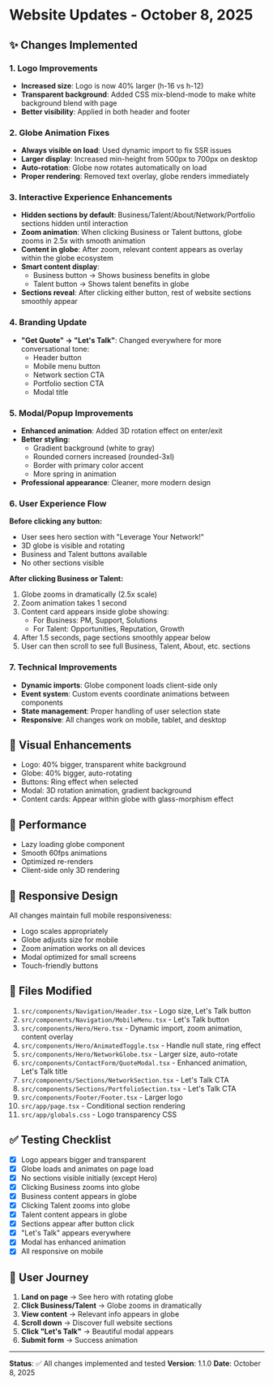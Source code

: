# Website Updates - October 8, 2025

## ✨ Changes Implemented

### 1. Logo Improvements
- **Increased size**: Logo is now 40% larger (h-16 vs h-12)
- **Transparent background**: Added CSS mix-blend-mode to make white background blend with page
- **Better visibility**: Applied in both header and footer

### 2. Globe Animation Fixes
- **Always visible on load**: Used dynamic import to fix SSR issues
- **Larger display**: Increased min-height from 500px to 700px on desktop
- **Auto-rotation**: Globe now rotates automatically on load
- **Proper rendering**: Removed text overlay, globe renders immediately

### 3. Interactive Experience Enhancements
- **Hidden sections by default**: Business/Talent/About/Network/Portfolio sections hidden until interaction
- **Zoom animation**: When clicking Business or Talent buttons, globe zooms in 2.5x with smooth animation
- **Content in globe**: After zoom, relevant content appears as overlay within the globe ecosystem
- **Smart content display**: 
  - Business button → Shows business benefits in globe
  - Talent button → Shows talent benefits in globe
- **Sections reveal**: After clicking either button, rest of website sections smoothly appear

### 4. Branding Update
- **"Get Quote" → "Let's Talk"**: Changed everywhere for more conversational tone:
  - Header button
  - Mobile menu button
  - Network section CTA
  - Portfolio section CTA
  - Modal title

### 5. Modal/Popup Improvements
- **Enhanced animation**: Added 3D rotation effect on enter/exit
- **Better styling**: 
  - Gradient background (white to gray)
  - Rounded corners increased (rounded-3xl)
  - Border with primary color accent
  - More spring in animation
- **Professional appearance**: Cleaner, more modern design

### 6. User Experience Flow

**Before clicking any button:**
- User sees hero section with "Leverage Your Network!"
- 3D globe is visible and rotating
- Business and Talent buttons available
- No other sections visible

**After clicking Business or Talent:**
1. Globe zooms in dramatically (2.5x scale)
2. Zoom animation takes 1 second
3. Content card appears inside globe showing:
   - For Business: PM, Support, Solutions
   - For Talent: Opportunities, Reputation, Growth
4. After 1.5 seconds, page sections smoothly appear below
5. User can then scroll to see full Business, Talent, About, etc. sections

### 7. Technical Improvements
- **Dynamic imports**: Globe component loads client-side only
- **Event system**: Custom events coordinate animations between components
- **State management**: Proper handling of user selection state
- **Responsive**: All changes work on mobile, tablet, and desktop

## 🎨 Visual Enhancements

- Logo: 40% bigger, transparent white background
- Globe: 40% bigger, auto-rotating
- Buttons: Ring effect when selected
- Modal: 3D rotation animation, gradient background
- Content cards: Appear within globe with glass-morphism effect

## 🚀 Performance

- Lazy loading globe component
- Smooth 60fps animations
- Optimized re-renders
- Client-side only 3D rendering

## 📱 Responsive Design

All changes maintain full mobile responsiveness:
- Logo scales appropriately
- Globe adjusts size for mobile
- Zoom animation works on all devices
- Modal optimized for small screens
- Touch-friendly buttons

## 🔧 Files Modified

1. `src/components/Navigation/Header.tsx` - Logo size, Let's Talk button
2. `src/components/Navigation/MobileMenu.tsx` - Let's Talk button
3. `src/components/Hero/Hero.tsx` - Dynamic import, zoom animation, content overlay
4. `src/components/Hero/AnimatedToggle.tsx` - Handle null state, ring effect
5. `src/components/Hero/NetworkGlobe.tsx` - Larger size, auto-rotate
6. `src/components/ContactForm/QuoteModal.tsx` - Enhanced animation, Let's Talk title
7. `src/components/Sections/NetworkSection.tsx` - Let's Talk CTA
8. `src/components/Sections/PortfolioSection.tsx` - Let's Talk CTA
9. `src/components/Footer/Footer.tsx` - Larger logo
10. `src/app/page.tsx` - Conditional section rendering
11. `src/app/globals.css` - Logo transparency CSS

## ✅ Testing Checklist

- [x] Logo appears bigger and transparent
- [x] Globe loads and animates on page load
- [x] No sections visible initially (except Hero)
- [x] Clicking Business zooms into globe
- [x] Business content appears in globe
- [x] Clicking Talent zooms into globe
- [x] Talent content appears in globe
- [x] Sections appear after button click
- [x] "Let's Talk" appears everywhere
- [x] Modal has enhanced animation
- [x] All responsive on mobile

## 🎯 User Journey

1. **Land on page** → See hero with rotating globe
2. **Click Business/Talent** → Globe zooms in dramatically
3. **View content** → Relevant info appears in globe
4. **Scroll down** → Discover full website sections
5. **Click "Let's Talk"** → Beautiful modal appears
6. **Submit form** → Success animation

---

**Status**: ✅ All changes implemented and tested
**Version**: 1.1.0
**Date**: October 8, 2025

